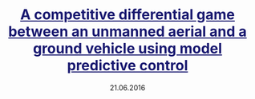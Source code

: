 ---
title: '<a href="https://ieeexplore.ieee.org/stamp/stamp.jsp?tp=&arnumber=7535979"  style="color: MidnightBlue; text-decoration: underline;"> A competitive differential game between an unmanned aerial and a ground vehicle using model predictive control</a>'
collection: publications
permalink: /publication/med2016
excerpt: '**G. Tzannetos**, P. Marantos, KJ Kyriakopoulos'
date: 21.06.2016
venue: 'Mediterranean Conference on Control and Automation (MED)'
#paperurl: 'https://ieeexplore.ieee.org/stamp/stamp.jsp?tp=&arnumber=7535979'
#citation: ''
---
